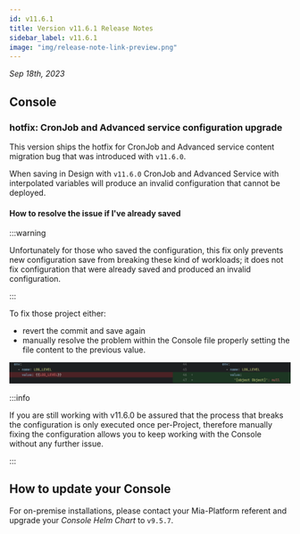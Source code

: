 ```yaml
---
id: v11.6.1
title: Version v11.6.1 Release Notes
sidebar_label: v11.6.1
image: "img/release-note-link-preview.png"
---
```


_Sep 18th, 2023_

## Console

### hotfix: CronJob and Advanced service configuration upgrade

This version ships the hotfix for CronJob and Advanced service content migration bug that was introduced with `v11.6.0`.

When saving in Design with `v11.6.0` CronJob and Advanced Service with interpolated variables will produce an invalid configuration that cannot be deployed.

#### How to resolve the issue if I've already saved

:::warning

Unfortunately for those who saved the configuration, this fix only prevents new configuration save from breaking these kind of workloads; it does not fix configuration that were already saved and produced an invalid configuration.

:::

To fix those project either:

 - revert the commit and save again
 - manually resolve the problem within the Console file properly setting the file content to the previous value.

![Example of commit producing broken configuration](./img/v11.6.1/example-commit.png)

:::info

If you are still working with v11.6.0 be assured that the process that breaks the configuration is only executed once per-Project, therefore manually fixing the configuration allows you to keep working with the Console without any further issue.

:::

## How to update your Console

For on-premise installations, please contact your Mia-Platform referent and upgrade your _Console Helm Chart_ to `v9.5.7`.
